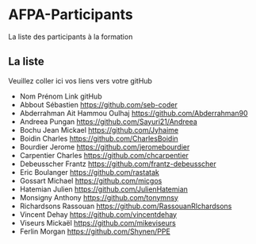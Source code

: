 # AFPA-Participants
La liste des participants à la formation


## La liste 
Veuillez coller ici vos liens vers votre gitHub

 - Nom 	        Prénom 	            Link gitHub 
 - Abbout       Sébastien 	        https://github.com/seb-coder 
 - Abderrahman 	Ait Hammou Oulhaj 	https://github.com/Abderrahman90 
 - Andreea 	    Pungan 	            https://github.com/Sayuri21/Andreea 
 - Bochu 	      Jean Mickael 	      https://github.com/Jyhaime 
 - Boidin 	    Charles 	          https://github.com/CharlesBoidin 
 - Bourdier	    Jerome	            https://github.com/jeromebourdier
 - Carpentier 	Charles 	          https://github.com/chcarpentier 
 - Debeusscher 	Frantz 	            https://github.com/frantz-debeusscher 
 - Eric	        Boulanger 	        https://github.com/rastatak
 - Gossart 	    Michael 	          https://github.com/micgos 
 - Hatemian 	  Julien 	            https://github.com/JulienHatemian 
 - Monsigny 	  Anthony 	          https://github.com/tonymnsy 
 - Richardsons 	Rassouan 	          https://github.com/RassouanRIchardsons 
 - Vincent 	    Dehay	              https://github.com/vincentdehay 
 - Viseurs 	    Mickaël 	          https://github.com/mikeviseurs
 - Ferlin       Morgan             https://github.com/Shynen/PPE
